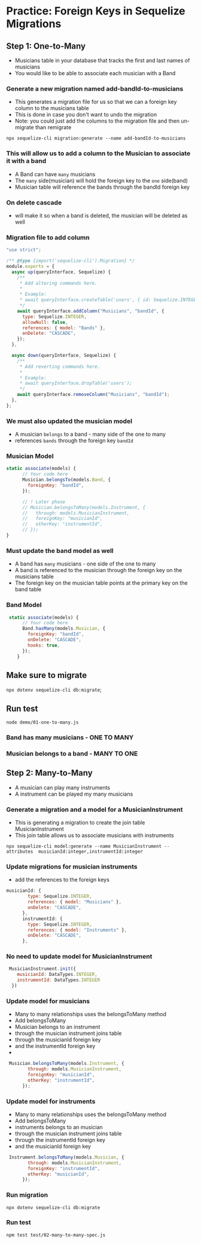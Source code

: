 # Practice: Foreign Keys in Sequelize Migrations

## Step 1: One-to-Many
- Musicians table in your database that tracks the first and last names of musicians
- You would like to be able to associate each musician with a Band

### Generate a new migration named add-bandId-to-musicians
- This generates a migration file for us so that we can a foreign key column to the musicians table
- This is done in case you don't want to undo the migration
- Note: you could just add the columns to the migration file and then un-migrate than remigrate


`npx sequelize-cli migration:generate --name add-bandId-to-musicians`

### This will allow us to add a column to the Musician to associate it with a band

- A Band can have `many` musicians
- The `many` side(musician) will hold the foreign key to the `one` side(band)
- Musician table will reference the bands through the bandId foreign key
### On delete cascade
- will make it so when a band is deleted, the musician will be deleted as well

### Migration file to add column
```js
"use strict";

/** @type {import('sequelize-cli').Migration} */
module.exports = {
  async up(queryInterface, Sequelize) {
    /**
     * Add altering commands here.
     *
     * Example:
     * await queryInterface.createTable('users', { id: Sequelize.INTEGER });
     */
    await queryInterface.addColumn("Musicians", "bandId", {
      type: Sequelize.INTEGER,
      allowNull: false,
      references: { model: "Bands" },
      onDelete: "CASCADE",
    });
  },

  async down(queryInterface, Sequelize) {
    /**
     * Add reverting commands here.
     *
     * Example:
     * await queryInterface.dropTable('users');
     */
    await queryInterface.removeColumn("Musicians", "bandId");
  },
};
```

### We must also updated the musician model
- A musician `belongs` to a band - many side of the one to many
- references `bands` through the foreign key `bandId`

### Musician Model
```js
static associate(models) {
      // Your code here
      Musician.belongsTo(models.Band, {
        foreignKey: "bandId",
      });

      // ! Later phase
      // Musician.belongsToMany(models.Instrument, {
      //   through: models.MusicianInstrument,
      //   foreignKey: "musicianId",
      //   otherKey: "instrumentId",
      // });
}
```


### Must update the band model as well
- A band has `many` musicians - one side of the one to many
- A band is referenced to the musician through the foreign key on the musicians table
- The foreign key on the musician table points at the primary key on the band table

### Band Model
```js
 static associate(models) {
      // Your code here
      Band.hasMany(models.Musician, {
        foreignKey: "bandId",
        onDelete: "CASCADE",
        hooks: true,
      });
    }
```


## Make sure to migrate
`npx dotenv sequelize-cli db:migrate`;

## Run test
`node demo/01-one-to-many.js`

### Band has many musicians - ONE TO MANY
### Musician belongs to a band - MANY TO ONE

## Step 2: Many-to-Many

- A musician can play many instruments
- A instrument can be played my many musicians

### Generate a migration and a model for a MusicianInstrument
- This is generating a migration to create the join table MusicianInstrument
- This join table allows us to associate musicians with instruments

`npx sequelize-cli model:generate --name MusicianInstrument --attributes  musicianId:integer,instrumentId:integer`

### Update migrations for musician instruments
- add the references to the foreign keys

```js
musicianId: {
        type: Sequelize.INTEGER,
        references: { model: "Musicians" },
        onDelete: "CASCADE",
      },
      instrumentId: {
        type: Sequelize.INTEGER,
        references: { model: "Instruments" },
        onDelete: "CASCADE",
      },
```

### No need to update model for MusicianInstrument
```js
 MusicianInstrument.init({
    musicianId: DataTypes.INTEGER,
    instrumentId: DataTypes.INTEGER
  })
```


### Update model for musicians
- Many to many relationships uses the belongsToMany method
- Add belongsToMany
- Musician belongs to an instrument
- through the musician instrument joins table
- through the musicianId foreign key
- and the instrumentId foreign key
-
```js
 Musician.belongsToMany(models.Instrument, {
        through: models.MusicianInstrument,
        foreignKey: "musicianId",
        otherKey: "instrumentId",
      });
```

### Update model for instruments
- Many to many relationships uses the belongsToMany method
- Add belongsToMany
- instruments belongs to an musician
- through the musician instrument joins table
- through the instrumentId foreign key
- and the musicianId foreign key
```js
 Instrument.belongsToMany(models.Musician, {
        through: models.MusicianInstrument,
        foreignKey: "instrumentId",
        otherKey: "musicianId",
      });
```

### Run migration
`npx dotenv sequelize-cli db:migrate`


### Run test
`npm test test/02-many-to-many-spec.js`
